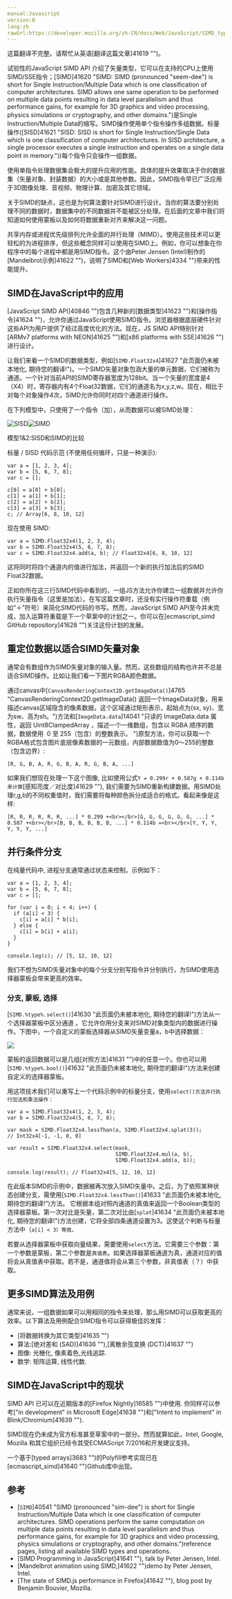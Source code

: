 ```yaml
---
manual:Javascript
version:0
lang:zh
rawUrl:https://developer.mozilla.org/zh-CN/docs/Web/JavaScript/SIMD_types
---
```




这篇翻译不完整。请帮忙从英语[翻译这篇文章]41619 "")。




试验性的JavaScript SIMD API 介绍了矢量类型，它可以在支持的CPU上使用SIMD/SSE指令；[SIMD]41620 "SIMD: SIMD (pronounced "seem-dee") is short for Single Instruction/Multiple Data which is one classification of computer architectures. SIMD allows one same operation to be performed on multiple data points resulting in data level parallelism and thus performance gains, for example for 3D graphics and video processing, physics simulations or cryptography, and other domains.")是Single Instruction/Multiple Data的缩写。SIMD操作使用单个指令操作多组数据。标量操作([SISD]41621 "SISD: SISD is short for Single Instruction/Single Data which is one classification of computer architectures. In SISD architecture, a single processor executes a single instruction and operates on a single data point in memory."))每个指令只会操作一组数据。

使用单指令处理数据集会极大的提升应用的性能。具体的提升效果取决于你的数据集（矢量对象、封装数据）的大小或是其他参数。因此，SIMD指令早已广泛应用于3D图像处理、音视频、物理计算、加密及其它领域。



关于SIMD的缺点，这也是为何算法要针对SIMD进行设计。当你的算法要分别处理不同的数据时，数据集中的不同数据并不能被区分处理。在后面的文章中我们将知道如何使用蒙板以及如何将数据重新对齐来解决这一问题。



共享内存或进程优先级排列允许全面的并行处理（MIMD）。使用这些技术可以更轻松的为进程排序，但这些概念同样可以使用在SIMD上。例如，你可以想象在你程序中的每个进程中都是用SIMD指令。这个由Peter Jensen (Intel)制作的[Mandelbrot示例]41622 "")，说明了SIMD和[Web Workers]4334 "")带来的性能提升。


## SIMD在JavaScript中的应用<a name="SIMD在JavaScript中的应用"></a>


[JavaScript SIMD API]40846 "")包含几种新的[数据类型]41623 "")和[操作指令]41624 "")，允许你通过JavaScript使用SIMD指令。浏览器根据底层硬件针对这些API为用户提供了经过高度优化的方法。现在，JS SIMD API特别针对[ARMv7 platforms with NEON]41625 "")和[x86 platforms with SSE]41626 "")进行设计。



让我们来看一个SIMD的数据类型，例如[`SIMD.Float32x4`]41627 "此页面仍未被本地化, 期待您的翻译!")。一个SIMD矢量对象包涵大量的单元数据，它们被称为通道。一个针对当前API的SIMD寄存器宽度为128bit。当一个矢量的宽度是4（X4）时，寄存器内有4个Float32数据，它们的通道名为x,y,z,w。现在，相比于对每个对象操作4次，SIMD允许你同时对四个通道进行操作。



在下列模型中，只使用了一个指令（加），从而数据可以被SIMD处理：

![SISD](%41616.png "")![SIMD](%41615.png "")


模型1&amp;2:SISD和SIMD的比较



标量 / SISD 代码示范 (不使用任何循环，只是一种演示):


```
var a = [1, 2, 3, 4];
var b = [5, 6, 7, 8];
var c = [];

c[0] = a[0] + b[0];
c[1] = a[1] + b[1];
c[2] = a[2] + b[2];
c[3] = a[3] + b[3];
c; // Array[6, 8, 10, 12]
```


现在使用 SIMD:


```
var a = SIMD.Float32x4(1, 2, 3, 4);
var b = SIMD.Float32x4(5, 6, 7, 8);
var c = SIMD.Float32x4.add(a, b); // Float32x4[6, 8, 10, 12]
```


这将同时将四个通道内的值进行加法，并返回一个新的执行加法后的SIMD Float32数据。



正如你所在这三行SIMD代码中看到的，一组JS方法允许你建立一组数据并允许你执行矢量指令（这里是加法）。在写这篇文章时，还没有实行操作符重载（例如“＋”符号）来简化SIMD代码的书写。然而，JavaScript SIMD API至今并未完成，加入运算符重载是下一个草案中的计划之一。你可以在[ecmascript_simd GitHub repository]41628 "")关注这份计划的发展。


## 重定位数据以适合SIMD矢量对象<a name="重定位数据以适合SIMD矢量对象"></a>


通常会有数组作为SIMD矢量对象的输入量。然而，这些数组的结构也许并不总是适合SIMD操作。比如让我们看一下图片RGBA颜色数据。



通过canvas中[`CanvasRenderingContext2D.getImageData()`]4765 "CanvasRenderingContext2D.getImageData() 返回一个ImageData对象，用来描述canvas区域隐含的像素数据，这个区域通过矩形表示，起始点为(sx, sy)、宽为sw、高为sh。")方法和[`ImageData.data`]14041 "只读的 ImageData.data 属性，返回 Uint8ClampedArray ，描述一个一维数组，包含以 RGBA 顺序的数据，数据使用  0 至 255（包含）的整数表示。 ")原型方法，你可以获取一个RGBA格式包含图片底层像素数据的一元数组，内部数据数值为0～255的整数（包含边界）:



`[R, G, B, A, R, G, B, A, R, G, B, A, ...]`



如果我们想现在处理一下这个图像, 比如使用公式`Y = 0.299r + 0.587g + 0.114b来计算`[感知亮度／对比度]41629 ""), 我们需要为SIMD重新构建数据。用SIMD处理r,g,b的不同权重值时，我们需要将每种颜色拆分成适合的格式。看起来像是这样:



`[R, R, R, R, R, R, ...] * 0.299 +<br></br>[G, G, G, G, G, G, ...] * 0.587 +<br></br>[B, B, B, B, B, B, ...] * 0.114b =<br></br>[Y, Y, Y, Y, Y, Y, ...]`


## 并行条件分支<a name="并行条件分支"></a>


在纯量代码中, 进程分支通常通过状态来控制。示例如下：


```
var a = [1, 2, 3, 4];
var b = [5, 6, 7, 8];
var c = [];

for (var i = 0; i < 4; i++) {
  if (a[i] < 3) {
    c[i] = a[i] * b[i];
  } else {
    c[i] = b[i] + a[i];
  }
}

console.log(c); // [5, 12, 10, 12]
```


我们不想为SIMD矢量对象中的每个分支分别写指令并分别执行，为SIMD使用选择器蒙板会带来更高的效率。


### 分支, 蒙板, 选择<a name="分支_蒙板_选择"></a>


[`SIMD.%type%.select()`]41630 "此页面仍未被本地化, 期待您的翻译!")方法从一个选择器蒙板中区分通道 。它允许你用分支来对SIMD对象类型内的数据进行操作。下图中，一个自定义的蒙板选择器从SIMD矢量变量a，b中选择数据：



![](%41617.png "")



蒙板的返回数据可以是几组[对照方法]41631 "")中的任意一个。你也可以用[`SIMD.%type%.bool()`]41632 "此页面仍未被本地化, 期待您的翻译!")方法来创建自定义的选择器蒙板。



用这项技术我们可以重写上一个代码示例中的标量分支，使用`select()方法并行执行加法和乘法操作：`


```
var a = SIMD.Float32x4(1, 2, 3, 4);
var b = SIMD.Float32x4(5, 6, 7, 8);

var mask = SIMD.Float32x4.lessThan(a, SIMD.Float32x4.splat(3));
// Int32x4[-1, -1, 0, 0]

var result = SIMD.Float32x4.select(mask, 
                                   SIMD.Float32x4.mul(a, b),
                                   SIMD.Float32x4.add(a, b));

console.log(result); // Float32x4[5, 12, 10, 12]
```


在此版本SIMD的示例中，数据被再次放入SIMD矢量中。之后，为了依照某种状态创建分支，需使用[`SIMD.Float32x4.lessThan()`]41633 "此页面仍未被本地化, 期待您的翻译!")方法。 它根据本组对照内通道的真值来返回一个Boolean类型的选择器蒙板。第一次对比是矢量，第二次对比由[`splat`]41634 "此页面仍未被本地化, 期待您的翻译!")方法创建，它将全部四条通道设置为3。这使这个判断与标量方法中（`a[i] < 3）等效。`



若要从选择器蒙板中获取向量结果，需要使用`select`方法。它需要三个参数：第一个参数是蒙板，第二个参数是`真值表`。如果选择器蒙板通道为真，通道对应的值将会从真值表中获取。若不是，通道值将会从第三个参数，非真值表（？）中获取。


## 更多SIMD算法及用例<a name="更多SIMD算法及用例"></a>


通常来说，一组数据如果可以用相同的指令来处理，那么用SIMD可以获取更高的效率。以下算法及用例配合SIMD指令可以获得极佳的发挥：


* [将数据转换为其它类型]41635 "")
* 算法:[绝对差和 (SAD)]41636 ""),[离散余弦变换 (DCT)]41637 "")
* 图像: 光栅化, 像素着色,光线追踪.
* 数学: 矩阵运算, 线性代数.

## SIMD在JavaScript中的现状<a name="SIMD在JavaScript中的现状"></a>


SIMD API 已可以在近期版本的[Firefox Nightly]16585 "")中使用. 你同样可以参考[&quot;in development&quot; in Microsoft Edge]41638 "")和[&quot;Intent to implement&quot; in Blink/Chromium]41639 "").



SIMD现在仍未成为官方标准甚至草案中的一部分。然而就算如此，Intel, Google, Mozilla 和其它组织已经令其受ECMAScript 7/2016和开发建议支持。



一个基于[typed arrays]3683 "")的Polyfill参考实现已在[ecmascript_simd]41640 "")Github库中出现。


## 参考<a name="参考"></a>

* [`SIMD`]40541 "SIMD (pronounced "sim-dee") is short for Single Instruction/Multiple Data which is one classification of computer architectures. SIMD operations perform the same computation on multiple data points resulting in data level parallelism and thus performance gains, for example for 3D graphics and video processing, physics simulations or cryptography, and other domains.")reference pages, listing all available SIMD types and operations.
* [SIMD Programming in JavaScript]41641 ""), talk by Peter Jensen, Intel.
* [Mandelbrot animation using SIMD,]41622 "")demo by Peter Jensen, Intel.
* [The state of SIMD.js performance in Firefox]41642 ""), blog post by Benjamin Bouvier, Mozilla.



